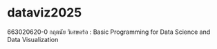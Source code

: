 # dataviz2025
663020620-0 กฤตนัย วิเศษคร้อ : Basic Programming for Data Science and Data Visualization
